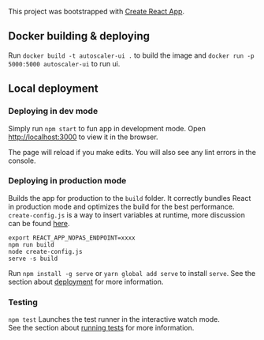 This project was bootstrapped with [Create React App](https://github.com/facebook/create-react-app).

## Docker building & deploying

Run `docker build -t autoscaler-ui .` to build the image and `docker run -p 5000:5000 autoscaler-ui` to run ui. 

## Local deployment

### Deploying in dev mode
Simply run `npm start` to fun app in development mode. Open [http://localhost:3000](http://localhost:3000) to view it in the browser.

The page will reload if you make edits. You will also see any lint errors in the console.

### Deploying in production mode

Builds the app for production to the `build` folder. It correctly bundles React in production mode and optimizes the build for the best performance. `create-config.js` is a way to insert variables at runtime, more discussion can be found [here](http://ryanogles.by/on-injecting-a-javascript-environment/).

```
export REACT_APP_NOPAS_ENDPOINT=xxxx
npm run build
node create-config.js
serve -s build
```

Run `npm install -g serve` or `yarn global add serve` to install `serve`. See the section about [deployment](https://facebook.github.io/create-react-app/docs/deployment) for more information.

### Testing
`npm test`
Launches the test runner in the interactive watch mode.<br>
See the section about [running tests](https://facebook.github.io/create-react-app/docs/running-tests) for more information.
